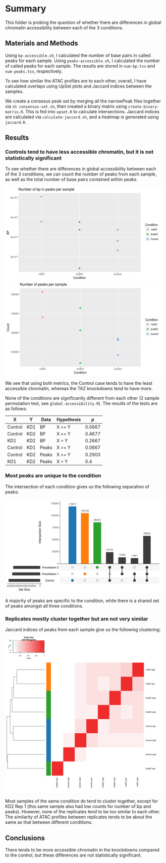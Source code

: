 # Summary

This folder is probing the question of whether there are differences in global chromatin accessibility between each of the 3 conditions.

## Materials and Methods

Using `bp-accessible.sh`, I calculated the number of base pairs in called peaks for each sample.
Using `peaks-accessible.sh`, I calculated the number of called peaks for each sample.
The results are stored in `num-bp.tsv` and `num-peaks.tsv`, respectively.

To see how similar the ATAC profiles are to each other, overall, I have calculated overlaps using UpSet plots and Jaccard indices between the samples.

We create a consesus peak set by merging all the narrowPeak files together via `sh consensus-set.sh`, then created a binary matrix using `create-binary-matrix.R`.
This is fed into `upset.R` to calculate intersections.
Jaccard indices are calculated via `calculate-jaccard.sh`, and a heatmap is generated using `jaccard.R`.

## Results

### Controls tend to have less accessible chromatin, but it is not statistically significant

To see whether there are differences in global accessibility between each of the 3 conditions, we can count the number of peaks from each sample, as well as the total number of base pairs contained within peaks.

![Base pairs in peaks per sample](bp.png)
![Number of peaks per sample](peaks.png)

We see that using both metrics, the Control case tends to have the least accessible chromatin, whereas the TAZ knockdowns tend to have more.

None of the conditions are significantly different from each other (2 sample permutation test, see `global-accessibility.R`).
The results of the tests are as follows:

| X       | Y   | Data  | Hypothesis | _p_    |
| ------- | --- | ----- | ---------- | ------ |
| Control | KD1 | BP    | X >= Y     | 0.0667 |
| Control | KD2 | BP    | X >= Y     | 0.4677 |
| KD1     | KD2 | BP    | X = Y      | 0.2667 |
| Control | KD1 | Peaks | X >= Y     | 0.0667 |
| Control | KD2 | Peaks | X >= Y     | 0.2903 |
| KD1     | KD2 | Peaks | X = Y      | 0.4    |

### Most peaks are unique to the condition

The intersection of each condition gives us the following separation of peaks:

![Number of unique peaks across intersections](upset.png)

A majority of peaks are specific to the condition, while there is a shared set of peaks amongst all three conditions.

### Replicates mostly cluster together but are not very similar

Jaccard indices of peaks from each sample give us the following clustering:

![Jaccard index heatmap](jaccard.png)

Most samples of the same condition do tend to cluster together, except for KD2 Rep 1 (this same sample also had low counts for number of bp and peaks).
However, none of the replicates tend to be too similar to each other.
The similarity of ATAC profiles between replicates tends to be about the same as that between different conditions.

## Conclusions

There tends to be more accessible chromatin in the knockdowns compared to the control, but these differences are not statistically significant.
